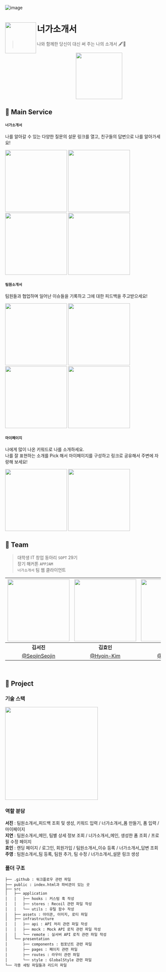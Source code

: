 ![image](https://user-images.githubusercontent.com/73823388/150393581-05b5d78e-6283-48d4-b983-f75ebaaca34b.png)

# 너가소개서<img src="https://user-images.githubusercontent.com/73823388/150399439-ae1c9902-8e37-45a3-a6a5-f3d29e7601a4.png" align=left width=100>

> 나와 함께한 당신이 대신 써 주는 나의 소개서 🖋📓  

<div align="center">
  <img src="https://user-images.githubusercontent.com/73823388/150405288-e6c19597-8ff6-49ac-911f-fe0d36c8e400.gif" width=150>
</div>

## 📓 Main Service

#### `너가소개서`
나를 알아갈 수 있는 다양한 질문의 설문 링크를 열고, 친구들의 답변으로 나를 알아가세요!
<div align="left">
  <img src="https://user-images.githubusercontent.com/58380158/154424612-c90f1089-267b-43de-966a-ce225d50613c.png" width=200>
  <img src="https://user-images.githubusercontent.com/58380158/154424797-d7e9d546-dfa2-4cf8-b049-9bff42dae819.png" width=200>
  <img src="https://user-images.githubusercontent.com/73823388/150408869-d1c5a594-9d08-436d-9054-4ce74e51a7b9.png" width=200>
  <img src="https://user-images.githubusercontent.com/73823388/150532865-59f7396d-c94b-4d87-83a8-a03da379bea1.png" width=200>
</div>

#### `팀원소개서`
팀원들과 협업하며 일어난 이슈들을 기록하고 그에 대한 피드백을 주고받으세요!
<div align="left">
  <img src="https://user-images.githubusercontent.com/58380158/154423628-661dac91-51a7-4351-bfb1-db7aef0fbb40.png" width=200>
  <img src="https://user-images.githubusercontent.com/58380158/154423893-d79f7a0a-afa9-4117-a1b5-19cdd8492a06.png" width=200>
  <img src="https://user-images.githubusercontent.com/58380158/154424007-8d709f6e-df95-46e8-9ca0-ef2d029733da.png" width=200>
  <img src="https://user-images.githubusercontent.com/73823388/150533291-a5ee42b2-81ca-43fd-9b48-fa7604d40af6.png" width=200>
</div>

#### `마이페이지`
나에게 많이 나온 키워드로 나를 소개하세요.  
나를 잘 표현하는 소개를 Pick 해서 마이페이지를 구성하고 링크로 공유해서 주변에 자랑해 보세요!
<div align="left">
  <img src="https://user-images.githubusercontent.com/58380158/154422566-a70ffaca-8843-48d0-bcd6-53016cce2717.png" width=200>
  <img src="https://user-images.githubusercontent.com/58380158/154422612-f7f56679-51c6-42a9-ac4b-761cefc96845.png" width=200>
</div>

## 📓 Team
> 대학생 IT 창업 동아리 `SOPT` 29기  
> 장기 해커톤 `APPJAM`  
> `너가소개서` 팀 웹 클라이언트  

|<img src="https://user-images.githubusercontent.com/73823388/150397401-f3d3da1d-c684-49af-9c09-b9249500b6f2.png" width="200">|<img src="https://user-images.githubusercontent.com/73823388/150397586-80771a1c-b238-4c6e-9110-d4f852d3eb04.png" width="200">|<img src="https://user-images.githubusercontent.com/73823388/150397746-6ade7bc1-3c5f-4cbc-b1a0-9fe8599c1230.png" width="200">|<img src="https://user-images.githubusercontent.com/73823388/150397971-bc6a3585-5d1f-42fe-8fc8-36edcb4dcd2b.png" width="200">|
|:--:|:--:|:--:|:--:|
|**김서진**|**김효인**|**백지연**|**남주영**|
|[@SeojinSeojin](https://github.com/SeojinSeojin)|[@Hyoin-Kim](https://github.com/Hyoin-Kim)|[@100Gyeon](https://github.com/100Gyeon)|[@NamJwong](https://github.com/NamJwong)|

<br />

## 📓 Project
### 기술 스택
<img src="https://user-images.githubusercontent.com/58380158/154420674-9410f9ae-de50-4371-9b0c-926ebcf87bba.png" width="300">

### 역할 분담
**서진** : 팀원소개서_피드백 조회 및 생성, 키워드 입력 / 너가소개서_폼 만들기, 폼 입력 / 마이페이지  
**지연** : 팀원소개서_메인, 팀별 상세 정보 조회 / 너가소개서_메인, 생성한 폼 조회 / 프로필 수정 페이지  
**효인** : 랜딩 페이지 / 로그인, 회원가입 / 팀원소개서_이슈 등록 / 너가소개서_답변 조회  
**주영** : 팀원소개서_팀 등록, 팀원 추가, 팀 수정 / 너가소개서_설문 링크 생성  

### 폴더 구조
```
├── .github : 워크플로우 관련 파일
├── public : index.html과 파비콘이 있는 곳
├── src
│   ├── application 
│   │   ├── hooks : 커스텀 훅 작성 
│   │   ├── stores : Recoil 관련 파일 작성
│   │   └── utils : 유틸 함수 작성
│   ├── assets : 아이콘, 이미지, 로티 파일
│   ├── infrastructure 
│   │   ├── api : API 처리 관련 파일 작성 
│   │   ├── mock : Mock API 로직 관련 파일 작성
│   │   └── remote : 실서버 API 로직 관련 파일 작성
│   └── presentation
│       ├── components : 컴포넌트 관련 파일
│       ├── pages : 페이지 관련 파일
│       ├── routes : 라우터 관련 파일
│       └── style : GlobalStyle 관련 파일 
└── 각종 세팅 파일들과 리드미 파일
```
